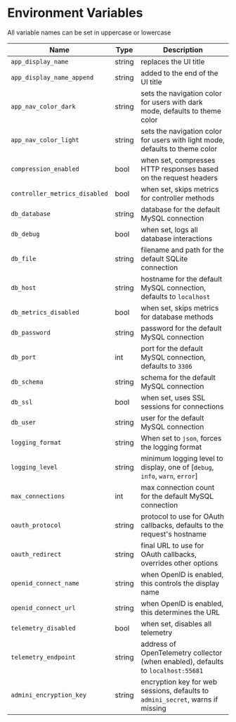 <!--- Content managed by Project Forge, see [projectforge.md] for details. -->
# Environment Variables

All variable names can be set in uppercase or lowercase

| Name                          | Type   | Description                                                                      |
|-------------------------------|--------|----------------------------------------------------------------------------------|
| `app_display_name`            | string | replaces the UI title                                                            |
| `app_display_name_append`     | string | added to the end of the UI title                                                 |
| `app_nav_color_dark`          | string | sets the navigation color for users with dark mode, defaults to theme color      |
| `app_nav_color_light`         | string | sets the navigation color for users with light mode, defaults to theme color     |
| `compression_enabled`         | bool   | when set, compresses HTTP responses based on the request headers                 |
| `controller_metrics_disabled` | bool   | when set, skips metrics for controller methods                                   |
| `db_database`                 | string | database for the default MySQL connection                                        |
| `db_debug`                    | bool   | when set, logs all database interactions                                         |
| `db_file`                     | string | filename and path for the default SQLite connection                              |
| `db_host`                     | string | hostname for the default MySQL connection, defaults to `localhost`               |
| `db_metrics_disabled`         | bool   | when set, skips metrics for database methods                                     |
| `db_password`                 | string | password for the default MySQL connection                                        |
| `db_port`                     | int    | port for the default MySQL connection, defaults to `3306`                        |
| `db_schema`                   | string | schema for the default MySQL connection                                          |
| `db_ssl`                      | bool   | when set, uses SSL sessions for connections                                      |
| `db_user`                     | string | user for the default MySQL connection                                            |
| `logging_format`              | string | When set to `json`, forces the logging format                                    |
| `logging_level`               | string | minimum logging level to display, one of [`debug`, `info`, `warn`, `error`]      |
| `max_connections`             | int    | max connection count for the default MySQL connection                            |
| `oauth_protocol`              | string | protocol to use for OAuth callbacks, defaults to the request's hostname          |
| `oauth_redirect`              | string | final URL to use for OAuth callbacks, overrides other options                    |
| `openid_connect_name`         | string | when OpenID is enabled, this controls the display name                           |
| `openid_connect_url`          | string | when OpenID is enabled, this determines the URL                                  |
| `telemetry_disabled`          | bool   | when set, disables all telemetry                                                 |
| `telemetry_endpoint`          | string | address of OpenTelemetry collector (when enabled), defaults to `localhost:55681` |
| `admini_encryption_key`       | string | encryption key for web sessions, defaults to `admini_secret`, warns if missing   |
